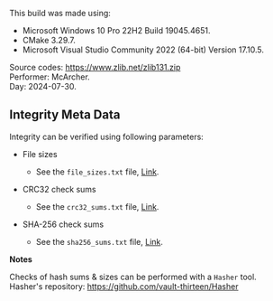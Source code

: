 This build was made using:

* Microsoft Windows 10 Pro 22H2 Build 19045.4651.
* CMake 3.29.7.
* Microsoft Visual Studio Community 2022 (64-bit) Version 17.10.5.

Source codes: https://www.zlib.net/zlib131.zip  
Performer: McArcher.  
Day: 2024-07-30.  

## Integrity Meta Data

Integrity can be verified using following parameters:
* File sizes
  * See the `file_sizes.txt` file, [Link](./file_sizes.txt).


* CRC32 check sums
  * See the `crc32_sums.txt` file, [Link](./crc32_sums.txt).


* SHA-256 check sums
  * See the `sha256_sums.txt` file, [Link](./sha256_sums.txt).

**Notes**

Checks of hash sums & sizes can be performed with a `Hasher` tool.  
Hasher's repository: https://github.com/vault-thirteen/Hasher
